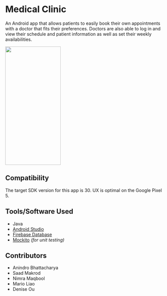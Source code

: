 # Medical Clinic
An Android app that allows patients to easily book their own appointments with a doctor that fits their preferences.
Doctors are also able to log in and view their schedule and patient information as well as set their weekly availabilities.

<img src="https://user-images.githubusercontent.com/69637288/129034625-814640be-0858-4693-89e1-3ab3963808d5.png" width="175" height="375">

## Compatibility
The target SDK version for this app is 30. UX is optimal on the Google Pixel 5.

## Tools/Software Used
- Java
- [Android Studio](https://developer.android.com/studio)
- [Firebase Database](https://firebase.google.com/)
- [Mockito](https://site.mockito.org/) _(for unit testing)_

## Contributors
- Anindro Bhattacharya
- Saad Makrod
- Nimra Maqbool
- Mario Liao
- Denise Ou

